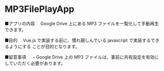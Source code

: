 # MP3FilePlayApp

■アプリの内容
　Google Drive 上にある MP3 ファイルを一覧化して手動再生できます。

■目的
　Vue.js で実装する前に、慣れ親しんでいる javascript で実装するできるようにする
 ことが目的となります。

■留意事項
　・Google Drive 上の MP3 ファイルは、事前に共有設定を有効にしていただく必要があります。

